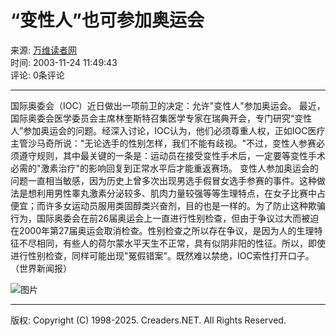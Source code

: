 # “变性人”也可参加奥运会

来源: [万维读者网](https://www.creaders.net)  
时间: 2003-11-24 11:49:43  
评论: 0条评论  

---

国际奥委会（IOC）近日做出一项前卫的决定：允许"变性人"参加奥运会。 最近，国际奥委会医学委员会主席林奎斯特召集医学专家在瑞典开会，专门研究“变性人”参加奥运会的问题。经深入讨论，IOC认为，他们必须尊重人权，正如IOC医疗主管沙马奇所说："无论选手的性别怎样，我们不能有歧视。"不过，变性人参赛必须遵守规则，其中最关键的一条是：运动员在接受变性手术后，一定要等变性手术必需的"激素治疗"的影响回复到正常水平后才能重返赛场。 变性人参加奥运会的问题一直相当敏感，因为历史上曾多次出现男选手假冒女选手参赛的事件。这种做法是想利用男性睾丸激素分泌较多、肌肉力量较强等等生理特点，在女子比赛中占便宜；而许多女运动员服用类固醇类兴奋剂，目的也是一样的。为了防止这种欺骗行为，国际奥委会在前26届奥运会上一直进行性别检查，但由于争议过大而被迫在2000年第27届奥运会取消检查。性别检查之所以存在争议，是因为人的生理特征不尽相同，有些人的荷尔蒙水平天生不正常，具有似阴非阳的性征。所以，即使进行性别检查，同样可能出现"冤假错案"。既然难以禁绝，IOC索性打开口子。（世界新闻报）

![图片](https://pub.creaders.net/images/tu_15.png)

---

版权: Copyright (C) 1998-2025. Creaders.NET. All Rights Reserved.
<!-- tcd_original_link https://sports.creaders.net/2003/11/24/635578.html -->
